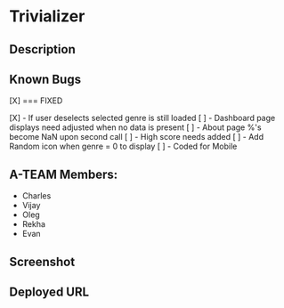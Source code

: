# Trivializer

## Description

## Known Bugs
[X] === FIXED

[X] - If user deselects selected genre is still loaded
[ ] - Dashboard page displays need adjusted when no data is present
[ ] - About page %'s become NaN upon second call
[ ] - High score needs added
[ ] - Add Random icon when genre = 0 to display
[ ] - Coded for Mobile

## A-TEAM Members:
- Charles
- Vijay
- Oleg
- Rekha
- Evan

## Screenshot

## Deployed URL